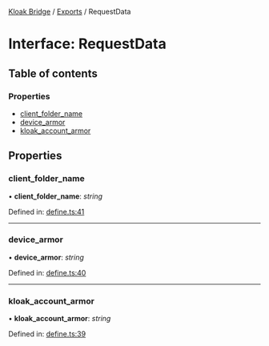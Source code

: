 [Kloak Bridge](../README.md) / [Exports](../modules.md) / RequestData

# Interface: RequestData

## Table of contents

### Properties

- [client\_folder\_name](requestdata.md#client_folder_name)
- [device\_armor](requestdata.md#device_armor)
- [kloak\_account\_armor](requestdata.md#kloak_account_armor)

## Properties

### client\_folder\_name

• **client\_folder\_name**: *string*

Defined in: [define.ts:41](https://github.com/CoNET-project/kloak-bridge/blob/b8d77bb/src/define.ts#L41)

___

### device\_armor

• **device\_armor**: *string*

Defined in: [define.ts:40](https://github.com/CoNET-project/kloak-bridge/blob/b8d77bb/src/define.ts#L40)

___

### kloak\_account\_armor

• **kloak\_account\_armor**: *string*

Defined in: [define.ts:39](https://github.com/CoNET-project/kloak-bridge/blob/b8d77bb/src/define.ts#L39)
